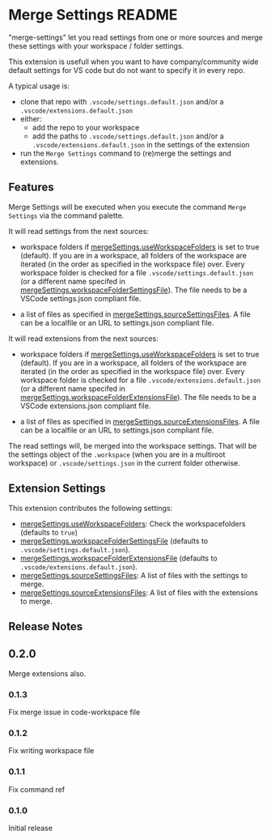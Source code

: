 # Merge Settings README

"merge-settings" let you read settings from one or more sources and merge these settings
with your workspace / folder settings.

This extension is usefull when you want to have company/community wide default settings for VS code
but do not want to specify it in every repo.

A typical usage is:
- clone that repo with `.vscode/settings.default.json` and/or a `.vscode/extensions.default.json`
- either:
  - add the repo to your workspace
  - add the paths to `.vscode/settings.default.json` and/or a `.vscode/extensions.default.json` in the settings
    of the extension
- run the `Merge Settings` command to (re)merge the settings and extensions.

## Features

Merge Settings will be executed when you execute the command `Merge Settings`  via the command palette.

It will read settings from the next sources:

- workspace folders if [mergeSettings.useWorkspaceFolders](vscode://settings/mergeSettings.useWorkspaceFolders) is set to true (default). If you
  are in a workspace, all folders of the workspace are iterated (in the order as specified in
  the workspace file) over. Every workspace folder is checked for a file `.vscode/settings.default.json`
  (or a different name specifed in [mergeSettings.workspaceFolderSettingsFile](vscode://settings/mergeSettings.workspaceFolderSettingsFile)).
  The file needs to be a VSCode settings.json compliant file.

- a list of files as specified in [mergeSettings.sourceSettingsFiles](vscode://settings/mergeSettings.sourceSettingsFiles). A file can be a localfile or an URL to settings.json
  compliant file.

It will read extensions from the next sources:

- workspace folders if [mergeSettings.useWorkspaceFolders](vscode://settings/mergeSettings.useWorkspaceFolders) is set to true (default). If you
  are in a workspace, all folders of the workspace are iterated (in the order as specified in
  the workspace file) over. Every workspace folder is checked for a file `.vscode/extensions.default.json`
  (or a different name specifed in [mergeSettings.workspaceFolderExtensionsFile](vscode://settings/mergeSettings.workspaceFolderExtensionsFile)).
  The file needs to be a VSCode extensions.json compliant file.

- a list of files as specified in [mergeSettings.sourceExtensionsFiles](vscode://settings/mergeSettings.sourceExtensionsFiles). A file can be a localfile or an URL to settings.json
  compliant file.

The read settings will, be merged into the workspace settings. That will be the settings object
of the `.workspace` (when you are in a multiroot workspace) or `.vscode/settings.json` in the current folder otherwise.

## Extension Settings

This extension contributes the following settings:

- [mergeSettings.useWorkspaceFolders](vscode://settings/mergeSettings.useWorkspaceFolders): Check the workspacefolders (defaults to `true`)
- [mergeSettings.workspaceFolderSettingsFile](vscode://settings/mergeSettings.workspaceFolderSettingsFile) (defaults to `.vscode/settings.default.json`).
- [mergeSettings.workspaceFolderExtensionsFile](vscode://settings/mergeSettings.workspaceFolderExtensionsFile) (defaults to `.vscode/extensions.default.json`).
- [mergeSettings.sourceSettingsFiles](vscode://settings/mergeSettings.sourceSettingsFiles): A list of files with the settings to merge.
- [mergeSettings.sourceExtensionsFiles](vscode://settings/mergeSettings.sourceExtensionsFiles): A list of files with the extensions to merge.

## Release Notes

## 0.2.0

Merge extensions also.

### 0.1.3

Fix merge issue in code-workspace file

### 0.1.2

Fix writing workspace file

### 0.1.1

Fix command ref

### 0.1.0

Initial release
